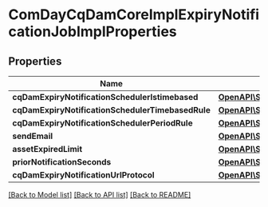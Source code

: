 # ComDayCqDamCoreImplExpiryNotificationJobImplProperties

## Properties
Name | Type | Description | Notes
------------ | ------------- | ------------- | -------------
**cqDamExpiryNotificationSchedulerIstimebased** | [**OpenAPI\Server\Model\ConfigNodePropertyBoolean**](ConfigNodePropertyBoolean.md) |  | [optional] 
**cqDamExpiryNotificationSchedulerTimebasedRule** | [**OpenAPI\Server\Model\ConfigNodePropertyString**](ConfigNodePropertyString.md) |  | [optional] 
**cqDamExpiryNotificationSchedulerPeriodRule** | [**OpenAPI\Server\Model\ConfigNodePropertyInteger**](ConfigNodePropertyInteger.md) |  | [optional] 
**sendEmail** | [**OpenAPI\Server\Model\ConfigNodePropertyBoolean**](ConfigNodePropertyBoolean.md) |  | [optional] 
**assetExpiredLimit** | [**OpenAPI\Server\Model\ConfigNodePropertyInteger**](ConfigNodePropertyInteger.md) |  | [optional] 
**priorNotificationSeconds** | [**OpenAPI\Server\Model\ConfigNodePropertyInteger**](ConfigNodePropertyInteger.md) |  | [optional] 
**cqDamExpiryNotificationUrlProtocol** | [**OpenAPI\Server\Model\ConfigNodePropertyString**](ConfigNodePropertyString.md) |  | [optional] 

[[Back to Model list]](../README.md#documentation-for-models) [[Back to API list]](../README.md#documentation-for-api-endpoints) [[Back to README]](../README.md)


